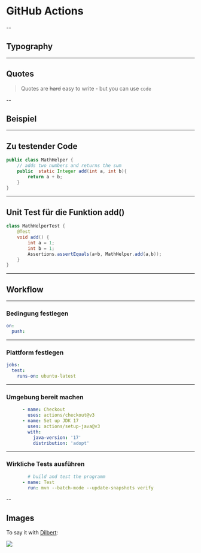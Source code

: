 # GitHub Actions

--

## Typography

---

## Quotes

> Quotes are ~~hard~~ easy
> to write - but you can use `code`

--

## Beispiel   

---

## Zu testender Code 

```Java 
public class MathHelper {
    // adds two numbers and returns the sum
    public  static Integer add(int a, int b){
        return a + b;
    }
}
```

---

## Unit Test für die Funktion add()

```Java
class MathHelperTest {
    @Test
    void add() {
        int a = 1;
        int b = 1;
        Assertions.assertEquals(a+b, MathHelper.add(a,b));
    }
}
```

---

## Workflow 

---
### Bedingung festlegen
```yaml
on:
  push:
```
---
### Plattform festlegen
```yaml
jobs:
  test:
    runs-on: ubuntu-latest
```
---
### Umgebung bereit machen
```yaml
      - name: Checkout
        uses: actions/checkout@v3
      - name: Set up JDK 17
        uses: actions/setup-java@v3
        with:
          java-version: '17'
          distribution: 'adopt'
```
---
### Wirkliche Tests ausführen
```yaml
        # build and test the programm
      - name: Test
        run: mvn --batch-mode --update-snapshots verify
```
--
## Images

<span>To say it with
[Dilbert](https://dilbert.com/strip/1995-12-10):</span><!-- .element: class="decent x-small"-->

![](https://assets.amuniversal.com/0e1eaf909fcf012f2fe600163e41dd5b)
